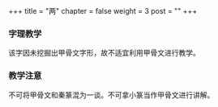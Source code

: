 +++
title = "两"
chapter = false
weight = 3
post = ""
+++
### 字理教学
该字因未挖掘出甲骨文字形，故不适宜利用甲骨文进行教学。
### 教学注意
不可将甲骨文和秦篆混为一谈。不可拿小篆当作甲骨文进行讲解。